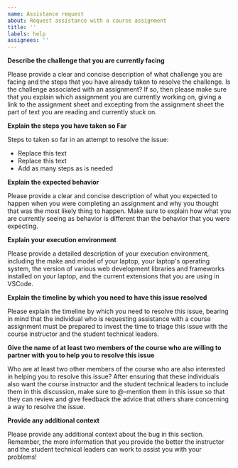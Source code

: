 ```yaml
---
name: Assistance request
about: Request assistance with a course assignment
title: ''
labels: help
assignees: ''
---
```


<!-- IMPORTANT: Please provide all of the requested information or the student
technical leaders and the course instructor will not be able to most effectively
help you to resolve this issue. -->

**Describe the challenge that you are currently facing**

<!-- Please replace all of the text below this bold header. -->

Please provide a clear and concise description of what challenge you are facing
and the steps that you have already taken to resolve the challenge. Is the
challenge associated with an assignment? If so, then please make sure that you
explain which assignment you are currently working on, giving a link to the
assignment sheet and excepting from the assignment sheet the part of text you
are reading and currently stuck on.

**Explain the steps you have taken so Far**

Steps to taken so far in an attempt to resolve the issue:

- Replace this text
- Replace this text
- Add as many steps as is needed

**Explain the expected behavior**

<!-- Please replace all of the text below this bold header. -->

Please provide a clear and concise description of what you expected to happen
when you were completing an assignment and why you thought that was the most
likely thing to happen. Make sure to explain how what you are currently seeing
as behavior is different than the behavior that you were expecting.

**Explain your execution environment**

<!-- Please replace all of the text below this bold header. -->

Please provide a detailed description of your execution environment, including
the make and model of your laptop, your laptop's operating system, the version
of various web development libraries and frameworks installed on your laptop,
and the current extensions that you are using in VSCode.

**Explain the timeline by which you need to have this issue resolved**

<!-- Please replace all of the text below this bold header. -->

Please explain the timeline by which you need to resolve this issue, bearing in
mind that the individual who is requesting assistance with a course assignment
must be prepared to invest the time to triage this issue with the course
instructor and the student technical leaders.

**Give the name of at least two members of the course who are willing to
partner with you to help you to resolve this issue**

<!-- Please replace all of the text below this bold header. -->

Who are at least two other members of the course who are also interested in
helping you to resolve this issue? After ensuring that these individuals also
want the course instructor and the student technical leaders to include them in
this discussion, make sure to @-mention them in this issue so that they can
review and give feedback the advice that others share concerning a way to
resolve the issue.

**Provide any additional context**

<!-- Please replace all of the text below this bold header. -->

Please provide any additional context about the bug in this section. Remember,
the more information that you provide the better the instructor and the student
technical leaders can work to assist you with your problems!

<!--  Encouragement: Remember, the student technical leaders and the course
instructor are committed to your success. With that said, "success" involves you
being intellectually challenged and facing and overcoming the struggles
associated with learning more about web development. Please remember to continue
to persevere and work hard even in the face of challenges, knowing that the
student technical leaders and the course instructor will support you throughout
this adventure in web development. -->
